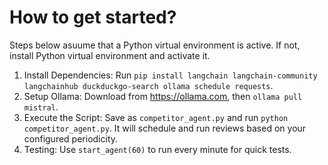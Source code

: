 
# How to get started?

Steps below asuume that a Python virtual environment is active. If not, install Python virtual environment and activate it. 

1. Install Dependencies: Run `pip install langchain langchain-community langchainhub duckduckgo-search ollama schedule requests`.
2. Setup Ollama: Download from https://ollama.com, then `ollama pull mistral`.
3. Execute the Script: Save as `competitor_agent.py` and run `python competitor_agent.py`. It will schedule and run reviews based on your configured periodicity.
4. Testing: Use `start_agent(60)` to run every minute for quick tests. 